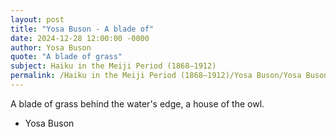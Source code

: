 ```yaml
---
layout: post
title: "Yosa Buson - A blade of"
date: 2024-12-28 12:00:00 -0000
author: Yosa Buson
quote: "A blade of grass"
subject: Haiku in the Meiji Period (1868–1912)
permalink: /Haiku in the Meiji Period (1868–1912)/Yosa Buson/Yosa Buson - A blade of
---
```


A blade of grass
behind the water's edge, 
a house of the owl.

- Yosa Buson
